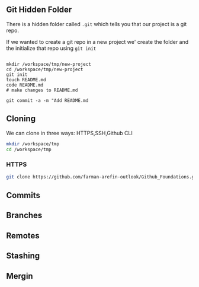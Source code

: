 ## Git Hidden Folder

There is a hidden folder called `.git` which tells you that our project is a git repo.

If we wanted to create a git repo in a new project we' create the folder and the initialize that repo using `git init`

```

mkdir /workspace/tmp/new-project
cd /workspace/tmp/new-project
git init
touch README.md
code README.md
# make changes to README.md

git commit -a -m "Add README.md

```

## Cloning

We can clone in three ways: HTTPS,SSH,Github CLI

```sh
mkdir /workspace/tmp
cd /workspace/tmp
```

### HTTPS

```sh
git clone https://github.com/farman-arefin-outlook/Github_Foundations.git
```

## Commits

## Branches

## Remotes

## Stashing

## Mergin
